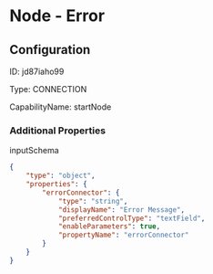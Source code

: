 # Node - Error
## Configuration
ID:  jd87iaho99

Type: CONNECTION 

CapabilityName: startNode






### Additional Properties
inputSchema
```json 
{
	"type": "object",
	"properties": {
		"errorConnector": {
			"type": "string",
			"displayName": "Error Message",
			"preferredControlType": "textField",
			"enableParameters": true,
			"propertyName": "errorConnector"
		}
	}
}
```




